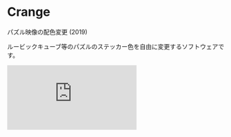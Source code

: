 # Crange

パズル映像の配色変更 (2019)



ルービックキューブ等のパズルのステッカー色を自由に変更するソフトウェアです。

<div class="youtube">
<iframe src="https://www.youtube.com/embed/uY8mWv1GIjQ" title="YouTube video player" frameborder="0" allow="accelerometer; autoplay; clipboard-write; encrypted-media; gyroscope; picture-in-picture" allowfullscreen></iframe>
</div>





